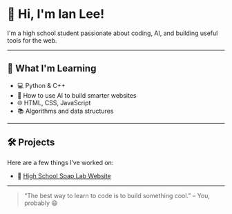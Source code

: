 # 👋 Hi, I'm Ian Lee!

I'm a high school student passionate about coding, AI, and building useful tools for the web.

---

## 🧠 What I'm Learning

- 💻 Python & C++
- 🤖 How to use AI to build smarter websites
- 🌐 HTML, CSS, JavaScript
- 📚 Algorithms and data structures

---

## 🛠️ Projects

Here are a few things I’ve worked on:

- 🔗 [High School Soap Lab Website](https://hssl-web.vercel.app)  

---

> “The best way to learn to code is to build something cool.” – You, probably 😄
